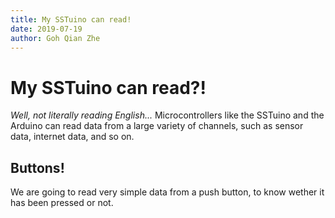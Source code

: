 ```yaml
---
title: My SSTuino can read!
date: 2019-07-19
author: Goh Qian Zhe
---
```


# My SSTuino can read?!

*Well, not literally reading English...* Microcontrollers like the SSTuino and the Arduino can read data from a large variety of channels, such as sensor data, internet data, and so on.

## Buttons!

We are going to read very simple data from a push button, to know wether it has been pressed or not.